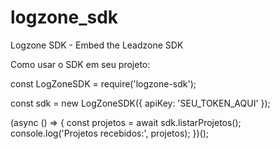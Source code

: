 # logzone_sdk
Logzone SDK - Embed the Leadzone SDK

Como usar o SDK em seu projeto:



const LogZoneSDK = require('logzone-sdk');

const sdk = new LogZoneSDK({
  apiKey: 'SEU_TOKEN_AQUI'
});

(async () => {
  const projetos = await sdk.listarProjetos();
  console.log('Projetos recebidos:', projetos);
})();
